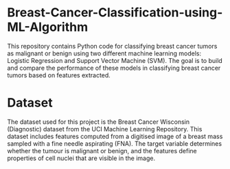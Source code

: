 # Breast-Cancer-Classification-using-ML-Algorithm
This repository contains Python code for classifying breast cancer tumors as malignant or benign using two different machine learning models: Logistic Regression and Support Vector Machine (SVM). The goal is to build and compare the performance of these models in classifying breast cancer tumors based on features extracted.
# Dataset
The dataset used for this project is the Breast Cancer Wisconsin (Diagnostic) dataset from the UCI Machine Learning Repository. This dataset includes features computed from a digitised image of a breast mass sampled with a fine needle aspirating (FNA). The target variable determines whether the tumour is malignant or benign, and the features define properties of cell nuclei that are visible in the image.
